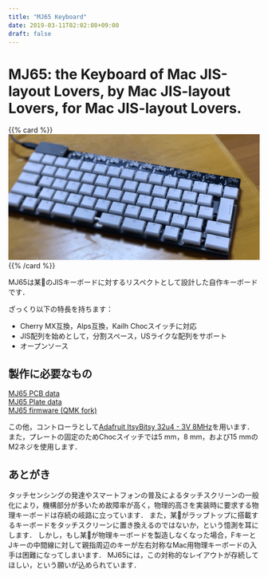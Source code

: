 ```yaml
---
title: "MJ65 Keyboard"
date: 2019-03-11T02:02:08+09:00
draft: false
---
```


# MJ65: the Keyboard of Mac JIS-layout Lovers, by Mac JIS-layout Lovers, for Mac JIS-layout Lovers.

{{% card %}}
![MJ65](img/mj65.png)
{{% /card %}}

MJ65は某🍎のJISキーボードに対するリスペクトとして設計した自作キーボードです．

ざっくり以下の特長を持ちます：

- Cherry MX互換，Alps互換，Kailh Chocスイッチに対応
- JIS配列を始めとして，分割スペース，USライクな配列をサポート
- オープンソース

## 製作に必要なもの

[MJ65 PCB data](https://github.com/urushiyama/MJ65-PCB)  
[MJ65 Plate data](https://github.com/urushiyama/MJ65-Plate)  
[MJ65 firmware (QMK fork)](https://github.com/urushiyama/qmk_firmware/tree/MJ65/keyboards/mj65)

この他，コントローラとして[Adafruit ItsyBitsy 32u4 - 3V 8MHz](https://www.adafruit.com/product/3675)を用います．
また，プレートの固定のためChocスイッチでは5 mm，8 mm，および15 mmのM2ネジを使用します．

## あとがき

タッチセンシングの発達やスマートフォンの普及によるタッチスクリーンの一般化により，機構部分が多いため故障率が高く，物理的高さを実装時に要求する物理キーボードは存続の岐路に立っています．
また，某🍎がラップトップに搭載するキーボードをタッチスクリーンに置き換えるのではないか，という憶測を耳にします．
しかし，もし某🍎が物理キーボードを製造しなくなった場合，FキーとJキーの中間線に対して親指周辺のキーが左右対称なMac用物理キーボードの入手は困難になってしまいます．
MJ65には，この対称的なレイアウトが存続してほしい，という願いが込められています．
